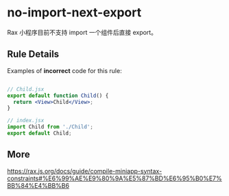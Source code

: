 # no-import-next-export
Rax 小程序目前不支持 import 一个组件后直接 export。

## Rule Details

Examples of **incorrect** code for this rule:

```jsx

// Child.jsx
export default function Child() {
  return <View>Child</View>;
}

// index.jsx
import Child from './Child';
export default Child;

```

## More
https://rax.js.org/docs/guide/compile-miniapp-syntax-constraints#%E6%99%AE%E9%80%9A%E5%87%BD%E6%95%B0%E7%BB%84%E4%BB%B6